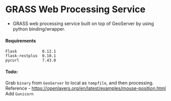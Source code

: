 # GRASS Web Processing Service

* GRASS web processing service built on top of GeoServer by using python binding/wrapper.

#### Requirements       
    Flask           0.12.1     
    flask-restplus  0.10.1          
    pycurl          7.43.0  
       
#### Todo:
Grab `binary` from `GeoServer` to local as `tempfile`, and then processing.  
Reference - https://openlayers.org/en/latest/examples/mouse-position.html  
Add `Gunicorn`  
